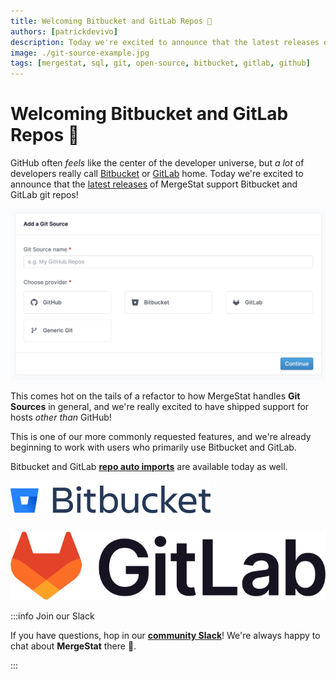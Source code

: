 ```yaml
---
title: Welcoming Bitbucket and GitLab Repos 🎉
authors: [patrickdevivo]
description: Today we're excited to announce that the latest releases of MergeStat support Bitbucket and GitLab git repos!
image: ./git-source-example.jpg
tags: [mergestat, sql, git, open-source, bitbucket, gitlab, github]
---
```



# Welcoming Bitbucket and GitLab Repos 🎉

GitHub often *feels* like the center of the developer universe, but *a lot* of developers really call [Bitbucket](https://bitbucket.org/) or [GitLab](https://about.gitlab.com/) home.
Today we're excited to announce that the [latest releases](https://github.com/mergestat/mergestat/releases) of MergeStat support Bitbucket and GitLab git repos!

![Screenshot of our Git Source UI](git-source-example.jpg)

This comes hot on the tails of a refactor to how MergeStat handles **Git Sources** in general, and we're really excited to have shipped support for hosts *other than* GitHub!

This is one of our more commonly requested features, and we're already beginning to work with users who primarily use Bitbucket and GitLab.

Bitbucket and GitLab [**repo auto imports**](/mergestat/setup/repo-auto-imports) are available today as well.


![Bitbucket logo](logo-gradient-blue-bitbucket.png)

![GitLab logo](gitlab-logo-100.png)


:::info Join our Slack

If you have questions, hop in our [**community Slack**](https://join.slack.com/t/mergestatcommunity/shared_invite/zt-xvvtvcz9-w3JJVIdhLgEWrVrKKNXOYg)! We're always happy to chat about **MergeStat** there 🎉.

:::
